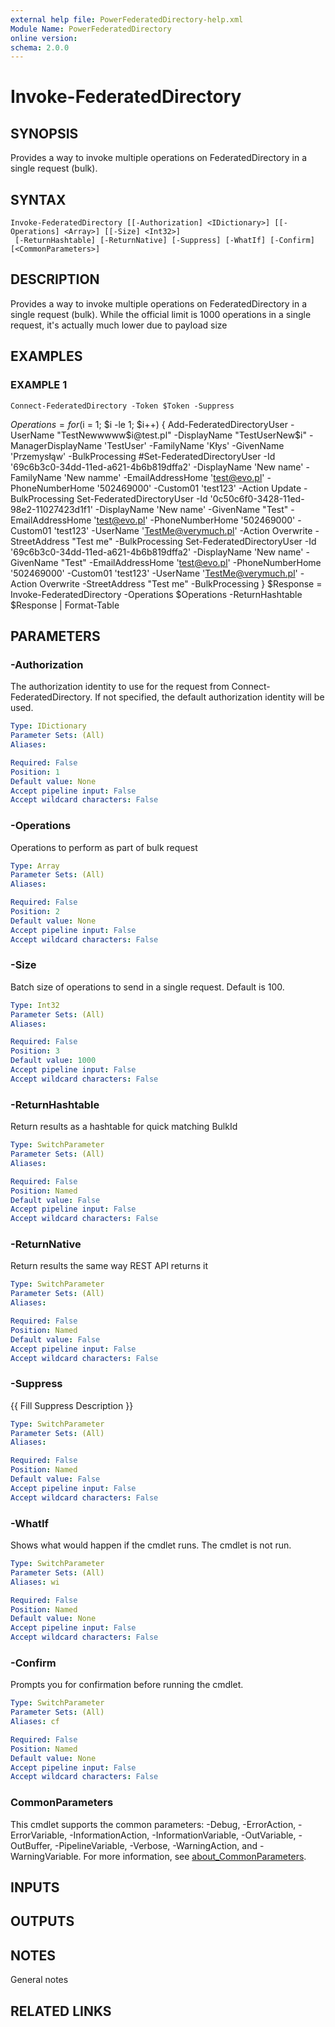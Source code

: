 ```yaml
---
external help file: PowerFederatedDirectory-help.xml
Module Name: PowerFederatedDirectory
online version:
schema: 2.0.0
---
```


# Invoke-FederatedDirectory

## SYNOPSIS
Provides a way to invoke multiple operations on FederatedDirectory in a single request (bulk).

## SYNTAX

```
Invoke-FederatedDirectory [[-Authorization] <IDictionary>] [[-Operations] <Array>] [[-Size] <Int32>]
 [-ReturnHashtable] [-ReturnNative] [-Suppress] [-WhatIf] [-Confirm] [<CommonParameters>]
```

## DESCRIPTION
Provides a way to invoke multiple operations on FederatedDirectory in a single request (bulk).
While the official limit is 1000 operations in a single request, it's actually much lower due to payload size

## EXAMPLES

### EXAMPLE 1
```
Connect-FederatedDirectory -Token $Token -Suppress
```

$Operations = for ($i = 1; $i -le 1; $i++) {
    Add-FederatedDirectoryUser -UserName "TestNewwwww$i@test.pl" -DisplayName "TestUserNew$i" -ManagerDisplayName 'TestUser' -FamilyName 'Kłys' -GivenName 'Przemysłąw' -BulkProcessing
    #Set-FederatedDirectoryUser -Id '69c6b3c0-34dd-11ed-a621-4b6b819dffa2' -DisplayName 'New name' -FamilyName 'New namme' -EmailAddressHome 'test@evo.pl' -PhoneNumberHome '502469000' -Custom01 'test123' -Action Update -BulkProcessing
    Set-FederatedDirectoryUser -Id '0c50c6f0-3428-11ed-98e2-11027423d1f1' -DisplayName 'New name' -GivenName "Test" -EmailAddressHome 'test@evo.pl' -PhoneNumberHome '502469000' -Custom01 'test123' -UserName 'TestMe@verymuch.pl' -Action Overwrite -StreetAddress "Test me" -BulkProcessing
    Set-FederatedDirectoryUser -Id '69c6b3c0-34dd-11ed-a621-4b6b819dffa2' -DisplayName 'New name' -GivenName "Test" -EmailAddressHome 'test@evo.pl' -PhoneNumberHome '502469000' -Custom01 'test123' -UserName 'TestMe@verymuch.pl' -Action Overwrite -StreetAddress "Test me" -BulkProcessing
}
$Response = Invoke-FederatedDirectory -Operations $Operations -ReturnHashtable
$Response | Format-Table

## PARAMETERS

### -Authorization
The authorization identity to use for the request from Connect-FederatedDirectory.
If not specified, the default authorization identity will be used.

```yaml
Type: IDictionary
Parameter Sets: (All)
Aliases:

Required: False
Position: 1
Default value: None
Accept pipeline input: False
Accept wildcard characters: False
```

### -Operations
Operations to perform as part of bulk request

```yaml
Type: Array
Parameter Sets: (All)
Aliases:

Required: False
Position: 2
Default value: None
Accept pipeline input: False
Accept wildcard characters: False
```

### -Size
Batch size of operations to send in a single request.
Default is 100.

```yaml
Type: Int32
Parameter Sets: (All)
Aliases:

Required: False
Position: 3
Default value: 1000
Accept pipeline input: False
Accept wildcard characters: False
```

### -ReturnHashtable
Return results as a hashtable for quick matching BulkId

```yaml
Type: SwitchParameter
Parameter Sets: (All)
Aliases:

Required: False
Position: Named
Default value: False
Accept pipeline input: False
Accept wildcard characters: False
```

### -ReturnNative
Return results the same way REST API returns it

```yaml
Type: SwitchParameter
Parameter Sets: (All)
Aliases:

Required: False
Position: Named
Default value: False
Accept pipeline input: False
Accept wildcard characters: False
```

### -Suppress
{{ Fill Suppress Description }}

```yaml
Type: SwitchParameter
Parameter Sets: (All)
Aliases:

Required: False
Position: Named
Default value: False
Accept pipeline input: False
Accept wildcard characters: False
```

### -WhatIf
Shows what would happen if the cmdlet runs.
The cmdlet is not run.

```yaml
Type: SwitchParameter
Parameter Sets: (All)
Aliases: wi

Required: False
Position: Named
Default value: None
Accept pipeline input: False
Accept wildcard characters: False
```

### -Confirm
Prompts you for confirmation before running the cmdlet.

```yaml
Type: SwitchParameter
Parameter Sets: (All)
Aliases: cf

Required: False
Position: Named
Default value: None
Accept pipeline input: False
Accept wildcard characters: False
```

### CommonParameters
This cmdlet supports the common parameters: -Debug, -ErrorAction, -ErrorVariable, -InformationAction, -InformationVariable, -OutVariable, -OutBuffer, -PipelineVariable, -Verbose, -WarningAction, and -WarningVariable. For more information, see [about_CommonParameters](http://go.microsoft.com/fwlink/?LinkID=113216).

## INPUTS

## OUTPUTS

## NOTES
General notes

## RELATED LINKS
